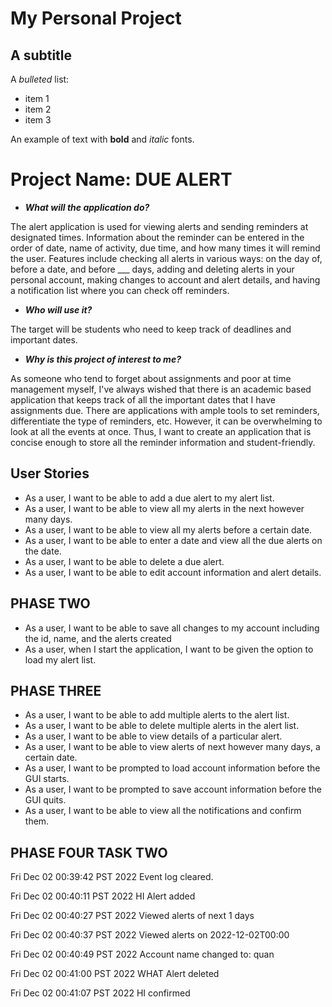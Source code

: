# My Personal Project

## A subtitle

A *bulleted* list:
- item 1
- item 2
- item 3

An example of text with **bold** and *italic* fonts.

# Project Name: DUE ALERT


- ***What will the application do?***

The alert application is used for viewing alerts and sending reminders at designated times. Information about the 
reminder can be entered in the order of date, name of activity, due time, and how many times it will remind the user. 
Features include checking all alerts in various ways: on the day of, before a date, and before ___ days, adding and 
deleting alerts in your personal account, making changes to account and alert details, and having a notification list 
where you can check off reminders.



- ***Who will use it?***

The target will be students who need to keep track of deadlines and important dates.

- ***Why is this project of interest to me?***

As someone who tend to forget about assignments and poor at time management myself, I've always wished that there is an
academic based application that keeps track of all the important dates that I have assignments due. There are 
applications with ample tools to set reminders, differentiate the type of reminders, etc. However, it can be 
overwhelming to look at all the events at once. Thus, I want to create an application that is concise enough to store
all the reminder information and student-friendly.


## User Stories

- As a user, I want to be able to add a due alert to my alert list.
- As a user, I want to be able to view all my alerts in the next 
however many days.
- As a user, I want to be able to view all my alerts before a certain date.
- As a user, I want to be able to enter a date and view all the due alerts
on the date.
- As a user, I want to be able to delete a due alert.
- As a user, I want to be able to edit account information and alert details.

## PHASE TWO 
- As a user, I want to be able to save all changes to my account including the id, name, and the alerts created
- As a user, when I start the application, I want to be given the option to load my alert list.

## PHASE THREE
- As a user, I want to be able to add multiple alerts to the alert list.
- As a user, I want to be able to delete multiple alerts in the alert list.
- As a user, I want to be able to view details of a particular alert.
- As a user, I want to be able to view alerts of next however many days, a certain date.
- As a user, I want to be prompted to load account information before the GUI starts.
- As a user, I want to be prompted to save account information before the GUI quits.
- As a user, I want to be able to view all the notifications and confirm them.

## PHASE FOUR TASK TWO
Fri Dec 02 00:39:42 PST 2022
Event log cleared.


Fri Dec 02 00:40:11 PST 2022
HI Alert added


Fri Dec 02 00:40:27 PST 2022
Viewed alerts of next 1 days


Fri Dec 02 00:40:37 PST 2022
Viewed alerts on 2022-12-02T00:00


Fri Dec 02 00:40:49 PST 2022
Account name changed to: quan


Fri Dec 02 00:41:00 PST 2022
WHAT Alert deleted


Fri Dec 02 00:41:07 PST 2022
HI confirmed
